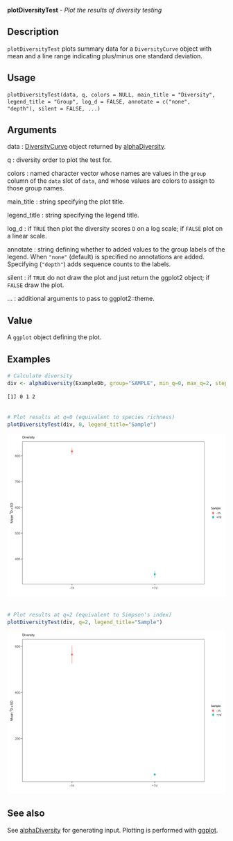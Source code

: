 **plotDiversityTest** - *Plot the results of diversity testing*

Description
--------------------

`plotDiversityTest` plots summary data for a `DiversityCurve` object 
with mean and a line range indicating plus/minus one standard deviation.


Usage
--------------------
```
plotDiversityTest(data, q, colors = NULL, main_title = "Diversity",
legend_title = "Group", log_d = FALSE, annotate = c("none",
"depth"), silent = FALSE, ...)
```

Arguments
-------------------

data
:   [DiversityCurve](DiversityCurve-class.md) object returned by 
[alphaDiversity](alphaDiversity.md).

q
:   diversity order to plot the test for.

colors
:   named character vector whose names are values in the 
`group` column of the `data` slot of `data`,
and whose values are colors to assign to those group names.

main_title
:   string specifying the plot title.

legend_title
:   string specifying the legend title.

log_d
:   if `TRUE` then plot the diversity scores <code class = 'eq'>D</code> 
on a log scale; if `FALSE` plot on a linear scale.

annotate
:   string defining whether to added values to the group labels 
of the legend. When `"none"` (default) is specified no
annotations are added. Specifying (`"depth"`) adds 
sequence counts to the labels.

silent
:   if `TRUE` do not draw the plot and just return the ggplot2 
object; if `FALSE` draw the plot.

...
:   additional arguments to pass to ggplot2::theme.




Value
-------------------

A `ggplot` object defining the plot.



Examples
-------------------

```R
# Calculate diversity
div <- alphaDiversity(ExampleDb, group="SAMPLE", min_q=0, max_q=2, step_q=1, nboot=100)

```


```
[1] 0 1 2

```


```R

# Plot results at q=0 (equivalent to species richness)
plotDiversityTest(div, 0, legend_title="Sample")

```

![4](plotDiversityTest-4.png)

```R

# Plot results at q=2 (equivalent to Simpson's index)
plotDiversityTest(div, q=2, legend_title="Sample")
```

![6](plotDiversityTest-6.png)


See also
-------------------

See [alphaDiversity](alphaDiversity.md) for generating input.
Plotting is performed with [ggplot](http://www.rdocumentation.org/packages/ggplot2/topics/ggplot).



